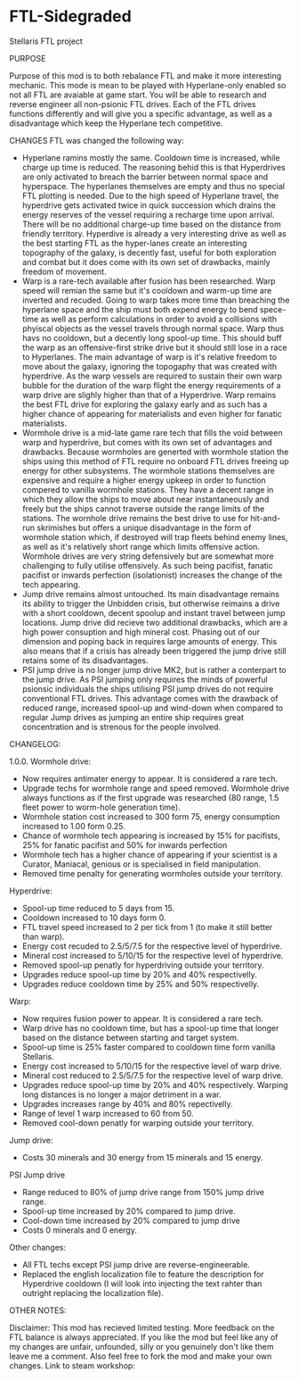 # FTL-Sidegraded
Stellaris FTL project

PURPOSE 

Purpose of this mod is to both rebalance FTL and make it more interesting mechanic. This mode is mean to be played with Hyperlane-only enabled so not all FTL are avaiable at game start. You will be able to research and reverse engineer all non-psionic FTL drives. Each of the FTL drives functions differently and will give you a specific advantage, as well as a disadvantage which keep the Hyperlane tech competitive. 

CHANGES
FTL was changed the following way:
- Hyperlane ramins mostly the same. Cooldown time is increased, while charge up time is reduced. The reasoning behid this is that Hyperdrives are only activated to breach the barrier between normal space and hyperspace. The hyperlanes themselves are empty and thus no special FTL plotting is needed. Due to the high speed of Hyperlane travel, the hyperdrive gets activated twice in quick succession which drains the energy reserves of the vessel requiring a recharge time upon arrival. There will be no additional charge-up time based on the distance from friendly territory. Hyperdive is already a very interesting drive as well as the best starting FTL as the hyper-lanes create an interesting topography of the galaxy, is decently fast, useful for both exploration and combat but it does come with its own set of drawbacks, mainly freedom of movement. 
- Warp is a rare-tech available after fusion has been researched. Warp speed will remian the same but it's cooldown and warm-up time are inverted and recuded. Going to warp takes more time than breaching the hyperlane space and the ship must both expend energy to bend spece-time as well as perform calculations in order to avoid a collisions with phyiscal objects as the vessel travels through normal space. Warp thus havs no cooldown, but a decently long spool-up time. This should buff the warp as an offensive-first strike drive but it should still lose in a race to Hyperlanes. The main advantage of warp is it's relative freedom to move about the galaxy, ignoring the topogaphy that was created with hyperdrive. As the warp vessels are required to sustain their own warp bubble for the duration of the warp flight the energy requirements of a warp drive are slighly higher than that of a Hyperdrive. Warp remains the best FTL drive for exploring the galaxy early and as such has a higher chance of appearing for materialists and even higher for fanatic materialists. 
- Wormhole drive is a mid-late game rare tech that fills the void between warp and hyperdrive, but comes with its own set of advantages and drawbacks. Because wormholes are generted with wormhole station the ships using this method of FTL require no onboard FTL drives freeing up energy for other subsystems. The wormhole stations themselves are expensive and require a higher energy upkeep in order to function compered to vanilla wormhole stations. They have a decent range in which they allow the ships to move about near instantaneously and freely but the ships cannot traverse outside the range limits of the stations. The wornhole drive  remains the best drive to use for hit-and-run skrimishes but offers a unique disadvantage in the form of wormhole station which, if destroyed will trap fleets behind enemy lines, as well as it's relatively short range which limits offensive action. Wormhole drives are very string defensively but are somewhat more challenging to fully utilise offensively. As such being pacifist, fanatic pacifist or inwards perfection (isolationist) increases the change of the tech appearing.
 - Jump drive remains almost untouched. Its main disadvantage remains its ability to trigger the Unbidden crisis, but otherwise reimains a drive with a short cooldown, decent spoolup and instant travel between jump locations. Jump drive did recieve two additional drawbacks, which are a high power consuption and high mineral cost. Phasing out of our dimension and poping back in requires large amounts of energy. This also means that if a crisis has already been triggered the jump drive still retains some of its disadvantages. 
- PSI jump drive is no longer jump drive MK2, but is rather a conterpart to the jump drive. As PSI jumping only requires the minds of powerful psionsic individuals the ships utilising PSI jump drives do not require conventional FTL drives. This advantage comes with the drawback of reduced range, increased spool-up and wind-down when compared to regular Jump drives as jumping an entire ship requires great concentration and is strenous for the people involved. 

CHANGELOG:

1.0.0.
Wormhole drive:
 - Now requires antimater energy to appear. It is considered a rare tech. 
 - Upgrade techs for wormhole range and speed removed. Wormhole drive always functions as if the first upgrade was researched (80 range, 1.5 fleet power to worm-hole generation time).
 - Wormhole station cost increased to 300 form 75, energy consumption increased to 1.00 form 0.25.
 - Chance of wormhole tech appearing is increased by 15% for pacifists, 25% for fanatic pacifist and 50% for inwards perfection
 - Wormhole tech has a higher chance of appearing if your scientist is a Curator, Maniacal, genious or is specialised in field manipulation.
 - Removed time penalty for generating wormholes outside your territory.
 
Hyperdrive:
 - Spool-up time reduced to 5 days from 15.
 - Cooldown increased to 10 days form 0. 
 - FTL travel speed increased to 2 per tick from 1 (to make it still better than warp).
 - Energy cost recuded to 2.5/5/7.5 for the respective level of hyperdrive.
 - Mineral cost increased to 5/10/15 for the respective level of hyperdrive. 
 - Removed spool-up penatly for hyperdriving outside your territory.
 - Upgrades reduce spool-up time by 20% and 40% respectivelly.
 - Upgrades reduce cooldown time by 25% and 50% respectivelly.

Warp:
 - Now requires fusion power to appear. It is considered a rare tech.
 - Warp drive has no cooldown time, but has a spool-up time that longer based on the distance between starting and target system. 
 - Spool-up time is 25% faster compared to cooldown time form vanilla Stellaris. 
 - Energy cost increased to 5/10/15 for the respective level of warp drive.
 - Mineral cost reduced to 2.5/5/7.5 for the respective level of warp drive.
 - Upgrades reduce spool-up time by 20% and 40% respectively. Warping long distances is no longer a major detriment in a war. 
 - Upgrades increases range by 40% and 80% repectivelly. 
 - Range of level 1 warp increased to 60 from 50. 
 - Removed cool-down penatly for warping outside your territory. 

Jump drive:
 - Costs 30 minerals and 30 energy from 15 minerals and 15 energy.

PSI Jump drive
 - Range reduced to 80% of jump drive range from 150% jump drive range.
 - Spool-up time increased by 20% compared to jump drive.
 - Cool-down time increased by 20% compared to jump drive
 - Costs 0 minerals and 0 energy. 

Other changes:
 - All FTL techs except PSI jump drive are reverse-engineerable. 
 - Replaced the english localization file to feature the description for Hyperdrive cooldown (I will look into injecting the text rahter than outright replacing the localization file).

OTHER NOTES:

Disclaimer: This mod has recieved limited testing. More feedback on the FTL balance is always appreciated. 
If you like the mod but feel like any of my changes are unfair, unfounded, silly or you genuinely don't like them leave me a comment. Also feel free to fork the mod and make your own changes. Link to steam workshop: 
